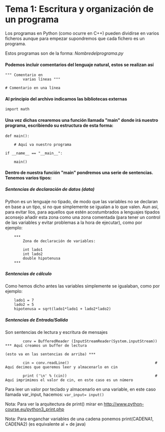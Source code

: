 Tema 1: Escritura y organización de un programa
===============================================

Los programas en Python (como ocurre en C++) pueden dividirse en varios ficheros aunque para empezar supondremos que cada fichero es un programa. 

Estos programas son de la forma: _Nombredelprograma.py_

#### Podemos incluir comentarios del lenguaje natural, estos se realizan así

	""" Comentario en 
			varias líneas """

	# Comentario en una línea

#### Al principio del archivo indicamos las bibliotecas externas

	import math

#### Una vez dichas crearemos una función llamada "main" donde irá nuestro programa, escribiendo su estructura de esta forma:

	def main():

    	# Aquí va nuestro programa

	if __name__ == "__main__":  

    	main()


#### Dentro de nuestra función "main" pondremos una serie de sentencias. Tenemos varios tipos:

##### Sentencias de declaración de datos (data)

Python es un lenguaje no tipado, de modo que las variables no se declaran en base a un tipo, si no que simplemente se igualan a lo que valen. Aun así, para evitar líos, para aquellos que estén acostumbrados a lenguajes tipados aconsejo añadir esta zona como una zona comentada (para tener un control de las variables y evitar problemas a la hora de ejecutar), como por ejemplo:

		***
			Zona de declaración de variables:

			int lado1
			int lado2
			double hipotenusa
		***

##### Sentencias de cálculo

Como hemos dicho antes las variables simplemente se igualaban, como por ejemplo:

		lado1 = 7
		lado2 = 5
		hipotenusa = sqrt(lado1*lado1 + lado2*lado2)

##### Sentencias de Entrada/Salida

Son sentencias de lectura y escritura de mensajes

			conv = BufferedReader (InputStreamReader(System.inputStream))	*** Aquí creamos un buffer de lectura 
																				(esto va en las sentencias de arriba) ***

			cin = conv.readLine() 										# Aquí decimos que queremos leer y almacenarlo en cin
			
			print ('\n' % (cin))										# Aquí imprimimos el valor de cin, en este caso es un número
			
Para leer un valor por teclado y almacenarlo en una variable, en este caso llamada var_input, hacemos:
    ``var_input= input()``			

Nota: Para ver la arquitectura de print() mirar en http://www.python-course.eu/python3_print.php

Nota: Para enganchar variables de una cadena ponemos print(CADENA1, CADENA2) (es equivalente al + de java)


